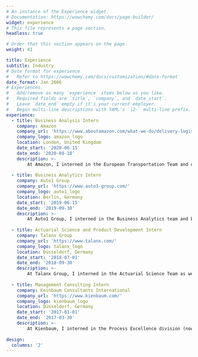 ```yaml
---
# An instance of the Experience widget.
# Documentation: https://wowchemy.com/docs/page-builder/
widget: experience
# This file represents a page section.
headless: true

# Order that this section appears on the page.
weight: 41

title: Experience
subtitle: Industry
# Date format for experience
#   Refer to https://wowchemy.com/docs/customization/#date-format
date_format: Jan 2006
# Experiences.
#   Add/remove as many `experience` items below as you like.
#   Required fields are `title`, `company`, and `date_start`.
#   Leave `date_end` empty if it's your current employer.
#   Begin multi-line descriptions with YAML's `|2-` multi-line prefix.
experience:
  - title: Business Analysis Intern
    company: Amazon
    company_url: 'https://www.aboutamazon.com/what-we-do/delivery-logistics'
    company_logo: amazon_logo
    location: London, United Kingdom
    date_start: '2020-06-15'
    date_end: '2020-09-18'
    description: >-
        At Amazon, I interned in the European Transportation Team and developed automated statistical analytics tools, reporting systems and data pipelines to ensure that promised delivery times were met for 3bn packages per year.
        
  - title: Business Analytics Intern
    company: Auto1 Group
    company_url: 'https://www.auto1-group.com/'
    company_logo: auto1_logo
    location: Berlin, Germany
    date_start: '2019-06-15'
    date_end: '2019-09-30'
    description: >-
        At Auto1 Group, I interned in the Business Analytics team and built predictive models to forecast claim rates, developed a web app to create a more profitable product portfolio for the German market and helped redifining the sales strategy for 26 European countries by building KPI-Dashboards.
        
  - title: Actuarial Science and Product Development Intern  
    company: Talanx Group
    company_url: 'https://www.talanx.com/'
    company_logo: talanx_logo
    location: Düsseldorf, Germany
    date_start: '2018-07-01'
    date_end: '2018-09-30'
    description: >-
        At Talanx Group, I interned in the Actuarial Science Team as well as the Product Development Team and supported at automating the calculations of costs and premiums for private savings and investemnt products.
        
  - title: Management Consulting Intern
    company: Keinbaum Consultants International
    company_url: 'https://www.kienbaum.com/'
    company_logo: kienbaum_logo
    location: Düsseldorf, Germany
    date_start: '2017-01-01'
    date_end: '2017-03-30'
    description: >-
        At Kienbaum, I interned in the Process Excellence division (now part of EY) consulting the management board of a world-leading metal fitting producer at rethinking its sales strategy as well as organisational structure.
        
design:
  columns: '2'
---
```


